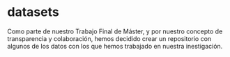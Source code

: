 # datasets
Como parte de nuestro Trabajo Final de Máster, y por nuestro concepto de transparencia y colaboración, hemos decidido crear un repositorio con algunos de los datos con los que hemos trabajado  en nuestra inestigación.
